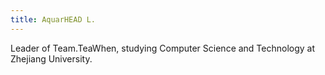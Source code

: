 ```yaml
---
title: AquarHEAD L.
---
```

Leader of Team.TeaWhen, studying Computer Science and Technology at Zhejiang University.